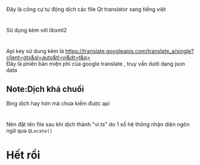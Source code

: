 Đây là công cự tự động dịch các file Qt translator sang tiếng việt

#
Sử dụng kèm với libxml2
#
Api key sử dung kèm là https://translate.googleapis.com/translate_a/single?client=gtx&sl=auto&tl=vi&dt=t&q=
<br>
Đây là phiên bản miện phí của google translate , truy vấn dưới dạng json data  
<H2>Note:Dịch khá chuối</h2> 
Bing dịch hay hơn mà chưa kiếm được api

#
Nên đặt tên file sau khi dịch thành "vi.ts" do 1 số hệ thông nhận diện ngôn ngữ qua ```QLocate()```
<H1> Hết rồi </h1>